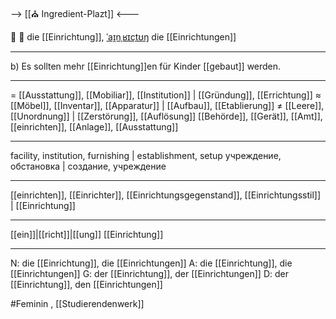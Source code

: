 --> [[⛪ Ingredient-Plazt]] <---

🏢 🔴 die [[Einrichtung]], [ˈaɪ̯nˌʁɪçtʊŋ](https://youglish.com/pronounce/Einrichtung/german)
die [[Einrichtungen]]

---
b) Es sollten mehr [[Einrichtung]]en für Kinder [[gebaut]] werden.  
 

---
= [[Ausstattung]], [[Mobiliar]], [[Institution]] | [[Gründung]], [[Errichtung]]
≈ [[Möbel]], [[Inventar]], [[Apparatur]] | [[Aufbau]], [[Etablierung]]
≠ [[Leere]], [[Unordnung]] | [[Zerstörung]], [[Auflösung]]
 [[Behörde]], [[Gerät]], [[Amt]], [[einrichten]], [[Anlage]], [[Ausstattung]]

---
facility, institution, furnishing | establishment, setup
учреждение, обстановка | создание, учреждение

---
[[einrichten]], [[Einrichter]], [[Einrichtungsgegenstand]], [[Einrichtungsstil]] | [[Einrichtung]]

---
[[ein]]|[[richt]]|[[ung]]
[[Einrichtung]]


---
N: die [[Einrichtung]], die [[Einrichtungen]]
A: die [[Einrichtung]], die [[Einrichtungen]]
G: der [[Einrichtung]], der [[Einrichtungen]]
D: der [[Einrichtung]], den [[Einrichtungen]]

#Feminin , [[Studierendenwerk]]
